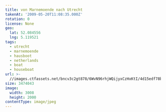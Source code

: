 ```yaml
---
title: von Marnemoende nach Utrecht
takenAt: '2009-05-20T11:08:35.000Z'
rotation: 0
license: None
geo:
  lat: 52.084556
  lng: 5.119521
tags:
  - utrecht
  - marnemoende
  - hausboot
  - netherlands
  - boat
  - houseboat
url: >-
  //images.ctfassets.net/bncv3c2gt878/6WvN96rhjWQijyxCzHxKtI/4d15edf78bb44c8bae095e4638586003/von-marnemoende-nach-utrecht_4367547438_o
size: 3474043
image:
  width: 3008
  height: 2000
contentType: image/jpeg
---
```


